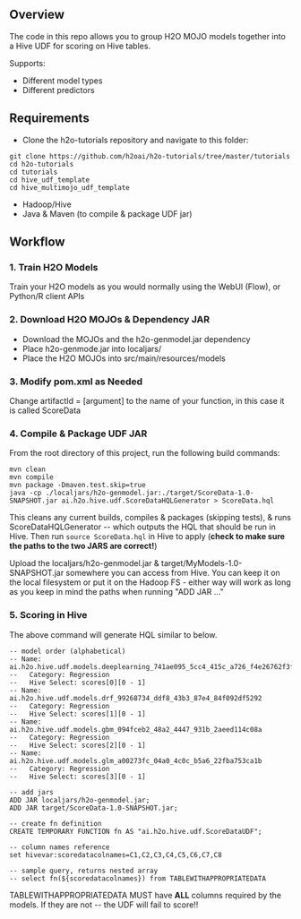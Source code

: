 ## Overview

The code in this repo allows you to group H2O MOJO models together into a Hive UDF for scoring on Hive tables.

Supports:
- Different model types
- Different predictors

## Requirements

- Clone the h2o-tutorials repository and navigate to this folder:
```
git clone https://github.com/h2oai/h2o-tutorials/tree/master/tutorials
cd h2o-tutorials
cd tutorials
cd hive_udf_template
cd hive_multimojo_udf_template
```
- Hadoop/Hive
- Java & Maven (to compile & package UDF jar)

## Workflow

### 1. Train H2O Models
Train your H2O models as you would normally using the WebUI (Flow), or Python/R client APIs

### 2. Download H2O MOJOs & Dependency JAR
- Download the MOJOs and the h2o-genmodel.jar dependency
- Place h2o-genmode.jar into localjars/
- Place the H2O MOJOs into src/main/resources/models

### 3. Modify pom.xml as Needed
Change artifactId = [argument] to the name of your function, in this case it is called ScoreData

### 4. Compile & Package UDF JAR
From the root directory of this project, run the following build commands:
```
mvn clean
mvn compile
mvn package -Dmaven.test.skip=true
java -cp ./localjars/h2o-genmodel.jar:./target/ScoreData-1.0-SNAPSHOT.jar ai.h2o.hive.udf.ScoreDataHQLGenerator > ScoreData.hql
```
This cleans any current builds, compiles & packages (skipping tests), & runs ScoreDataHQLGenerator -- which outputs the HQL that should be run in Hive. Then run `source ScoreData.hql` in Hive to apply (**check to make sure the paths to the two JARS are correct!**)

Upload the localjars/h2o-genmodel.jar & target/MyModels-1.0-SNAPSHOT.jar somewhere you can access from Hive. You can keep it on the local filesystem or put it on the Hadoop FS - either way will work as long as you keep in mind the paths when running "ADD JAR ..."

### 5. Scoring in Hive
The above command will generate HQL similar to below.

```
-- model order (alphabetical)
-- Name: ai.h2o.hive.udf.models.deeplearning_741ae095_5cc4_415c_a726_f4e26762f3fa
--   Category: Regression
--   Hive Select: scores[0][0 - 1]
-- Name: ai.h2o.hive.udf.models.drf_99268734_ddf8_43b3_87e4_84f092df5292
--   Category: Regression
--   Hive Select: scores[1][0 - 1]
-- Name: ai.h2o.hive.udf.models.gbm_094fceb2_48a2_4447_931b_2aeed114c08a
--   Category: Regression
--   Hive Select: scores[2][0 - 1]
-- Name: ai.h2o.hive.udf.models.glm_a00273fc_04a0_4c0c_b5a6_22fba753ca1b
--   Category: Regression
--   Hive Select: scores[3][0 - 1]

-- add jars
ADD JAR localjars/h2o-genmodel.jar;
ADD JAR target/ScoreData-1.0-SNAPSHOT.jar;

-- create fn definition
CREATE TEMPORARY FUNCTION fn AS "ai.h2o.hive.udf.ScoreDataUDF";

-- column names reference
set hivevar:scoredatacolnames=C1,C2,C3,C4,C5,C6,C7,C8

-- sample query, returns nested array
-- select fn(${scoredatacolnames}) from TABLEWITHAPPROPRIATEDATA
```

TABLEWITHAPPROPRIATEDATA MUST have **ALL** columns required by the models. If they are not -- the UDF will fail to score!!
